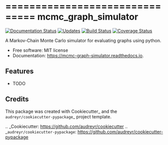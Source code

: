
===============================
mcmc_graph_simulator
===============================


[![Documentation Status](https://readthedocs.org/projects/mcmc-graph-simulator/badge/?version=latest)](http://mcmc-graph-simulator.readthedocs.io/en/latest/?badge=latest)
[![Updates](https://pyup.io/repos/github/arosenstein/mcmc_graph_simulator/shield.svg)](https://pyup.io/repos/github/arosenstein/mcmc_graph_simulator/)
[![Build Status](https://travis-ci.org/arosenstein/mcmc_graph_simulator.svg?branch=master)](https://travis-ci.org/arosenstein/mcmc_graph_simulator)
[![Coverage Status](https://coveralls.io/repos/github/arosenstein/mcmc_graph_simulator/badge.svg?branch=master)](https://coveralls.io/github/arosenstein/mcmc_graph_simulator?branch=master)


A Markov-Chain Monte Carlo simulator for evaluating graphs using python.


* Free software: MIT license
* Documentation: https://mcmc-graph-simulator.readthedocs.io.


Features
--------

* TODO

Credits
---------

This package was created with Cookiecutter_ and the `audreyr/cookiecutter-pypackage`_ project template.

.. _Cookiecutter: https://github.com/audreyr/cookiecutter
.. _`audreyr/cookiecutter-pypackage`: https://github.com/audreyr/cookiecutter-pypackage

